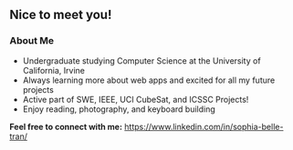 ## Nice to meet you!
### About Me
- Undergraduate studying Computer Science at the University of California, Irvine
- Always learning more about web apps and excited for all my future projects
- Active part of SWE, IEEE, UCI CubeSat, and ICSSC Projects!
- Enjoy reading, photography, and keyboard building

**Feel free to connect with me:** https://www.linkedin.com/in/sophia-belle-tran/
